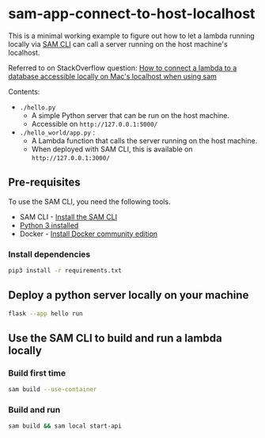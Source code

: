 # sam-app-connect-to-host-localhost

This is a minimal working example to figure out how to let a lambda running
locally via [SAM CLI](https://aws.amazon.com/serverless/sam/) can call a server
running on the host machine's localhost.

Referred to on StackOverflow question: [How to connect a lambda to a database accessible locally on Mac's localhost when using sam](https://stackoverflow.com/questions/74318930/how-to-connect-a-lambda-to-a-database-accessible-locally-on-macs-localhost-when)

Contents:

- `./hello.py`
  - A simple Python server that can be run on the host machine.
  - Accessible on `http://127.0.0.1:5000/`
- `./hello_world/app.py` :
  - A Lambda function that calls the server running on the host machine.
  - When deployed with SAM CLI, this is available on `http://127.0.0.1:3000/`

## Pre-requisites

To use the SAM CLI, you need the following tools.

* SAM CLI - [Install the SAM CLI](https://docs.aws.amazon.com/serverless-application-model/latest/developerguide/serverless-sam-cli-install.html)
* [Python 3 installed](https://www.python.org/downloads/)
* Docker - [Install Docker community edition](https://hub.docker.com/search/?type=edition&offering=community)

### Install dependencies

```bash
pip3 install -r requirements.txt
```

## Deploy a python server locally on your machine

```bash
flask --app hello run
```

## Use the SAM CLI to build and run a lambda locally

### Build first time

```bash
sam build --use-container
```

### Build and run

```bash
sam build && sam local start-api
```
